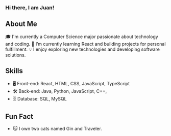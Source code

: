 ### Hi there, I am Juan!

## About Me
🎓 I'm currently a Computer Science major passionate about technology and coding.
🌱 I’m currently learning React and building projects for personal fulfillment.
💡 I enjoy exploring new technologies and developing software solutions.

## Skills
- 🖥️ Front-end: React, HTML, CSS, JavaScript, TypeScript
- 🛠️ Back-end: Java, Python, JavaScript, C++,
- 🗄️ Database: SQL, MySQL

## Fun Fact
- 🐱 I own two cats named Gin and Traveler.

<!--

- 🔭 I’m currently working on ...
- 🌱 I’m currently learning ...
- 👯 I’m looking to collaborate on ...
- 🤔 I’m looking for help with ...
- 💬 Ask me about ...
- 📫 How to reach me: ...
- ⚡ Fun fact: ...
-->
